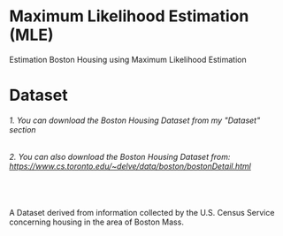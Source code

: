 #  Maximum Likelihood Estimation (MLE)
Estimation Boston Housing using Maximum Likelihood Estimation 


# Dataset

###### 1. You can download the Boston Housing Dataset from my "Dataset" section <br /> 
###### 2. You can also download the Boston Housing Dataset from: https://www.cs.toronto.edu/~delve/data/boston/bostonDetail.html
<br /> <br /> A Dataset derived from information collected by the U.S. Census Service concerning housing in the area of Boston Mass.
